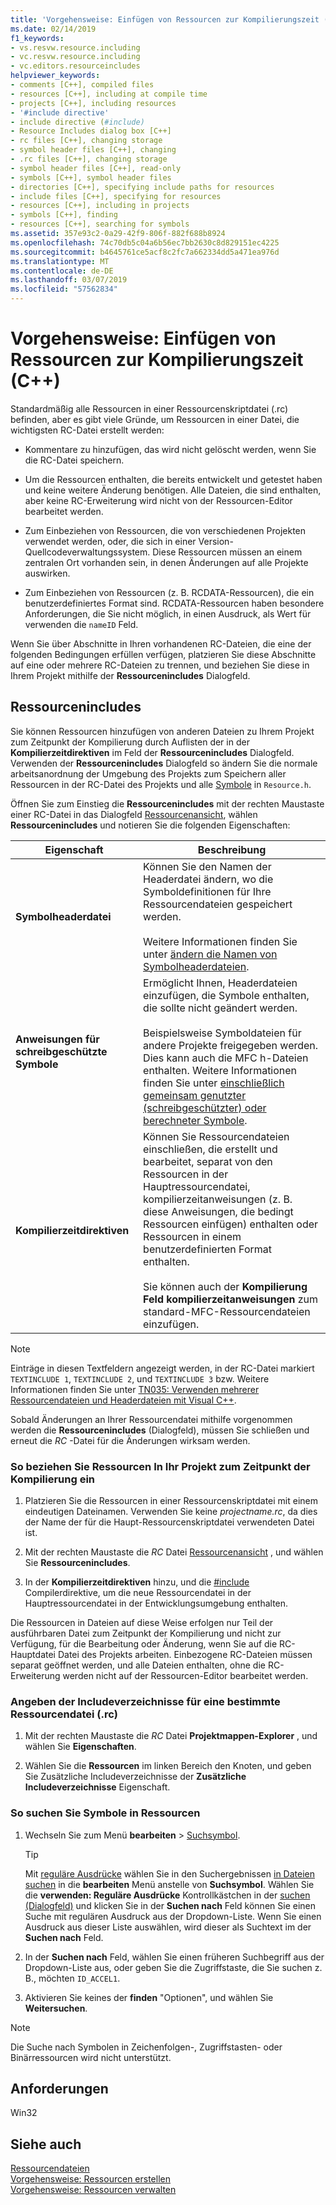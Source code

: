```yaml
---
title: 'Vorgehensweise: Einfügen von Ressourcen zur Kompilierungszeit (C++)'
ms.date: 02/14/2019
f1_keywords:
- vs.resvw.resource.including
- vc.resvw.resource.including
- vc.editors.resourceincludes
helpviewer_keywords:
- comments [C++], compiled files
- resources [C++], including at compile time
- projects [C++], including resources
- '#include directive'
- include directive (#include)
- Resource Includes dialog box [C++]
- rc files [C++], changing storage
- symbol header files [C++], changing
- .rc files [C++], changing storage
- symbol header files [C++], read-only
- symbols [C++], symbol header files
- directories [C++], specifying include paths for resources
- include files [C++], specifying for resources
- resources [C++], including in projects
- symbols [C++], finding
- resources [C++], searching for symbols
ms.assetid: 357e93c2-0a29-42f9-806f-882f688b8924
ms.openlocfilehash: 74c70db5c04a6b56ec7bb2630c8d829151ec4225
ms.sourcegitcommit: b4645761ce5acf8c2fc7a662334dd5a471ea976d
ms.translationtype: MT
ms.contentlocale: de-DE
ms.lasthandoff: 03/07/2019
ms.locfileid: "57562834"
---
```

# <a name="how-to-include-resources-at-compile-time-c"></a>Vorgehensweise: Einfügen von Ressourcen zur Kompilierungszeit (C++)

Standardmäßig alle Ressourcen in einer Ressourcenskriptdatei (.rc) befinden, aber es gibt viele Gründe, um Ressourcen in einer Datei, die wichtigsten RC-Datei erstellt werden:

- Kommentare zu hinzufügen, das wird nicht gelöscht werden, wenn Sie die RC-Datei speichern.

- Um die Ressourcen enthalten, die bereits entwickelt und getestet haben und keine weitere Änderung benötigen. Alle Dateien, die sind enthalten, aber keine RC-Erweiterung wird nicht von der Ressourcen-Editor bearbeitet werden.

- Zum Einbeziehen von Ressourcen, die von verschiedenen Projekten verwendet werden, oder, die sich in einer Version-Quellcodeverwaltungssystem. Diese Ressourcen müssen an einem zentralen Ort vorhanden sein, in denen Änderungen auf alle Projekte auswirken.

- Zum Einbeziehen von Ressourcen (z. B. RCDATA-Ressourcen), die ein benutzerdefiniertes Format sind. RCDATA-Ressourcen haben besondere Anforderungen, die Sie nicht möglich, in einen Ausdruck, als Wert für verwenden die `nameID` Feld.

Wenn Sie über Abschnitte in Ihren vorhandenen RC-Dateien, die eine der folgenden Bedingungen erfüllen verfügen, platzieren Sie diese Abschnitte auf eine oder mehrere RC-Dateien zu trennen, und beziehen Sie diese in Ihrem Projekt mithilfe der **Ressourcenincludes** Dialogfeld.

## <a name="resource-includes"></a>Ressourcenincludes

Sie können Ressourcen hinzufügen von anderen Dateien zu Ihrem Projekt zum Zeitpunkt der Kompilierung durch Auflisten der in der **Kompilierzeitdirektiven** im Feld der **Ressourcenincludes** Dialogfeld. Verwenden der **Ressourcenincludes** Dialogfeld so ändern Sie die normale arbeitsanordnung der Umgebung des Projekts zum Speichern aller Ressourcen in der RC-Datei des Projekts und alle [Symbole](../windows/symbols-resource-identifiers.md) in `Resource.h`.

Öffnen Sie zum Einstieg die **Ressourcenincludes** mit der rechten Maustaste einer RC-Datei in das Dialogfeld [Ressourcenansicht](/windows/how-to-create-a-resource-script-file#create-resources), wählen **Ressourcenincludes** und notieren Sie die folgenden Eigenschaften:

| Eigenschaft | Beschreibung |
|---|---|
| **Symbolheaderdatei** | Können Sie den Namen der Headerdatei ändern, wo die Symboldefinitionen für Ihre Ressourcendateien gespeichert werden.<br/><br/>Weitere Informationen finden Sie unter [ändern die Namen von Symbolheaderdateien](../windows/changing-the-names-of-symbol-header-files.md). |
| **Anweisungen für schreibgeschützte Symbole** | Ermöglicht Ihnen, Headerdateien einzufügen, die Symbole enthalten, die sollte nicht geändert werden.<br/><br/>Beispielsweise Symboldateien für andere Projekte freigegeben werden. Dies kann auch die MFC h-Dateien enthalten. Weitere Informationen finden Sie unter [einschließlich gemeinsam genutzter (schreibgeschützter) oder berechneter Symbole](../windows/including-shared-read-only-or-calculated-symbols.md). |
| **Kompilierzeitdirektiven** | Können Sie Ressourcendateien einschließen, die erstellt und bearbeitet, separat von den Ressourcen in der Hauptressourcendatei, kompilierzeitanweisungen (z. B. diese Anweisungen, die bedingt Ressourcen einfügen) enthalten oder Ressourcen in einem benutzerdefinierten Format enthalten.<br/><br/>Sie können auch der **Kompilierung Feld kompilierzeitanweisungen** zum standard-MFC-Ressourcendateien einzufügen. |

> [!NOTE]
> Einträge in diesen Textfeldern angezeigt werden, in der RC-Datei markiert `TEXTINCLUDE 1`, `TEXTINCLUDE 2`, und `TEXTINCLUDE 3` bzw. Weitere Informationen finden Sie unter [TN035: Verwenden mehrerer Ressourcendateien und Headerdateien mit Visual C++](../mfc/tn035-using-multiple-resource-files-and-header-files-with-visual-cpp.md).

Sobald Änderungen an Ihrer Ressourcendatei mithilfe vorgenommen werden die **Ressourcenincludes** (Dialogfeld), müssen Sie schließen und erneut die *RC* -Datei für die Änderungen wirksam werden.

### <a name="to-include-resources-in-your-project-at-compile-time"></a>So beziehen Sie Ressourcen In Ihr Projekt zum Zeitpunkt der Kompilierung ein

1. Platzieren Sie die Ressourcen in einer Ressourcenskriptdatei mit einem eindeutigen Dateinamen. Verwenden Sie keine *projectname.rc*, da dies der Name der für die Haupt-Ressourcenskriptdatei verwendeten Datei ist.

1. Mit der rechten Maustaste die *RC* Datei [Ressourcenansicht](/windows/how-to-create-a-resource-script-file#create-resources) , und wählen Sie **Ressourcenincludes**.

1. In der **Kompilierzeitdirektiven** hinzu, und die [#include](../preprocessor/hash-include-directive-c-cpp.md) Compilerdirektive, um die neue Ressourcendatei in der Hauptressourcendatei in der Entwicklungsumgebung enthalten.

Die Ressourcen in Dateien auf diese Weise erfolgen nur Teil der ausführbaren Datei zum Zeitpunkt der Kompilierung und nicht zur Verfügung, für die Bearbeitung oder Änderung, wenn Sie auf die RC-Hauptdatei Datei des Projekts arbeiten. Einbezogene RC-Dateien müssen separat geöffnet werden, und alle Dateien enthalten, ohne die RC-Erweiterung werden nicht auf der Ressourcen-Editor bearbeitet werden.

### <a name="to-specify-include-directories-for-a-specific-resource-rc-file"></a>Angeben der Includeverzeichnisse für eine bestimmte Ressourcendatei (.rc)

1. Mit der rechten Maustaste die *RC* Datei **Projektmappen-Explorer** , und wählen Sie **Eigenschaften**.

1. Wählen Sie die **Ressourcen** im linken Bereich den Knoten, und geben Sie Zusätzliche Includeverzeichnisse der **Zusätzliche Includeverzeichnisse** Eigenschaft.

### <a name="to-find-symbols-in-resources"></a>So suchen Sie Symbole in Ressourcen

1. Wechseln Sie zum Menü **bearbeiten** > [Suchsymbol](/visualstudio/ide/go-to).

   > [!TIP]
   > Mit [reguläre Ausdrücke](/visualstudio/ide/using-regular-expressions-in-visual-studio) wählen Sie in den Suchergebnissen [in Dateien suchen](/visualstudio/ide/reference/find-command) in die **bearbeiten** Menü anstelle von **Suchsymbol**. Wählen Sie die **verwenden: Reguläre Ausdrücke** Kontrollkästchen in der [suchen (Dialogfeld)](/visualstudio/ide/finding-and-replacing-text) und klicken Sie in der **Suchen nach** Feld können Sie einen Suche mit regulären Ausdruck aus der Dropdown-Liste. Wenn Sie einen Ausdruck aus dieser Liste auswählen, wird dieser als Suchtext im der **Suchen nach** Feld.

1. In der **Suchen nach** Feld, wählen Sie einen früheren Suchbegriff aus der Dropdown-Liste aus, oder geben Sie die Zugriffstaste, die Sie suchen z. B., möchten `ID_ACCEL1`.

1. Aktivieren Sie keines der **finden** "Optionen", und wählen Sie **Weitersuchen**.

> [!NOTE]
> Die Suche nach Symbolen in Zeichenfolgen-, Zugriffstasten- oder Binärressourcen wird nicht unterstützt.

## <a name="requirements"></a>Anforderungen

Win32

## <a name="see-also"></a>Siehe auch

[Ressourcendateien](../windows/resource-files-visual-studio.md)<br/>
[Vorgehensweise: Ressourcen erstellen](../windows/how-to-create-a-resource-script-file.md)<br/>
[Vorgehensweise: Ressourcen verwalten](../windows/how-to-copy-resources.md)<br/>